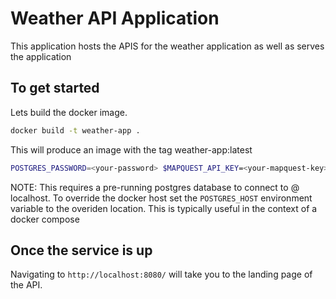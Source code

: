 # Weather API Application

This application hosts the APIS for the weather application as well as serves the application

## To get started

Lets build the docker image. 
```bash
docker build -t weather-app .
```                          

This will produce an image with the tag weather-app:latest


```bash
POSTGRES_PASSWORD=<your-password> $MAPQUEST_API_KEY=<your-mapquest-key> ./docker-run.sh weather-app:latest 
```
NOTE: This requires a pre-running postgres database to connect to @ localhost. To override the 
docker host set the `POSTGRES_HOST` environment variable to the overiden location. This is typically 
useful in the context of a docker compose

## Once the service is up
Navigating to `http://localhost:8080/` will take you to the landing page of the API.
